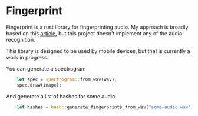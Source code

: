 # Fingerprint

Fingerprint is a rust library for fingerprinting audio. My approach is broadly based on this
[article](http://willdrevo.com/fingerprinting-and-audio-recognition-with-python/), but this 
project doesn't implement any of the audio recognition. 

This library is designed to be used by mobile devices, but that is currently a work in progress.


You can generate a spectrogram
```rust
    let spec = spectrogram::from_wav(wav);
    spec.draw(image);
```

And generate a list of hashes for some audio
```rust
    let hashes = hash::generate_fingerprints_from_wav("some-audio.wav");
```